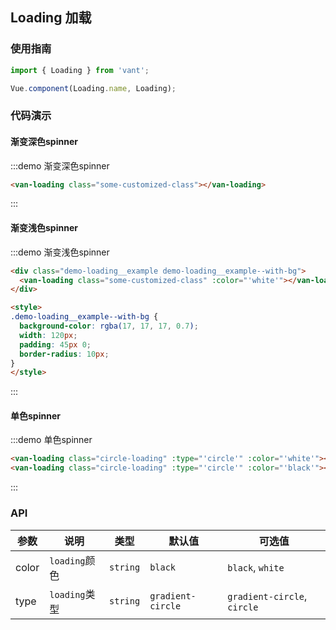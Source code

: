 <style>
.demo-loading {
  .van-loading {
    margin: 0 auto;
  }

  .circle-loading {
    margin: 20px auto;
  }

  .demo-loading__example--with-bg {
    background-color: rgba(17, 17, 17, 0.7);
    margin: 0 auto;
    width: 120px;
    padding: 45px 0;
    border-radius: 10px;
  }
}
</style>

## Loading 加载

### 使用指南
``` javascript
import { Loading } from 'vant';

Vue.component(Loading.name, Loading);
```

### 代码演示

#### 渐变深色spinner

:::demo 渐变深色spinner
```html
<van-loading class="some-customized-class"></van-loading>
```
:::

#### 渐变浅色spinner

:::demo 渐变浅色spinner
```html
<div class="demo-loading__example demo-loading__example--with-bg">
  <van-loading class="some-customized-class" :color="'white'"></van-loading>
</div>

<style>
.demo-loading__example--with-bg {
  background-color: rgba(17, 17, 17, 0.7);
  width: 120px;
  padding: 45px 0;
  border-radius: 10px;
}
</style>
```
:::

#### 单色spinner

:::demo 单色spinner
```html
<van-loading class="circle-loading" :type="'circle'" :color="'white'"></van-loading>
<van-loading class="circle-loading" :type="'circle'" :color="'black'"></van-loading>
```
:::

### API

| 参数       | 说明      | 类型       | 默认值       | 可选值       |
|-----------|-----------|-----------|-------------|-------------|
| color | `loading`颜色 | `string`  | `black`          | `black`, `white`   |
| type | `loading`类型 | `string`  | `gradient-circle`          | `gradient-circle`, `circle`   |
